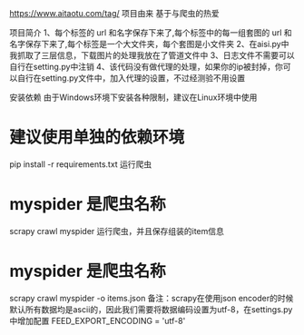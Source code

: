 https://www.aitaotu.com/tag/
项目由来
基于与爬虫的热爱

项目简介
1、每个标签的 url 和名字保存下来了,每个标签中的每一组套图的 url 和名字保存下来了,每个标签是一个大文件夹，每个套图是小文件夹
2、在aisi.py中我抓取了三层信息，下载图片的处理我放在了管道文件中
3、日志文件不需要可以自行在setting.py中注销
4、该代码没有做代理的处理，如果你的ip被封掉，你可以自行在setting.py文件中，加入代理的设置，不过经测验不用设置

安装依赖
由于Windows环境下安装各种限制，建议在Linux环境中使用

# 建议使用单独的依赖环境
pip install -r requirements.txt
运行爬虫
# myspider 是爬虫名称
scrapy crawl myspider
运行爬虫，并且保存组装的item信息
# myspider 是爬虫名称
scrapy crawl myspider -o items.json
备注：scrapy在使用json encoder的时候默认所有数据均是ascii的，因此我们需要将数据编码设置为utf-8，在settings.py中增加配置 FEED_EXPORT_ENCODING = 'utf-8'